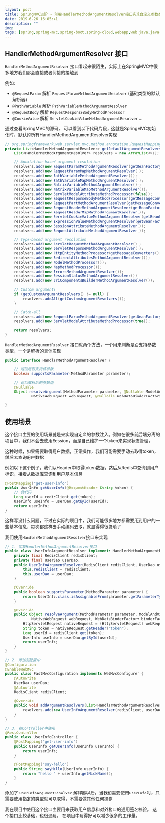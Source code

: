 ```yaml
---
layout: post
title: SpringMVC进阶 - 利用HandlerMethodArgumentResolver接口实现自定义参数类型解析
date: 2019-6-26 16:05:41
description: ""
img:
tags: [spring,spring-mvc,spring-boot,spring-cloud,webapp,web,java,java-web,HandlerMethodArgumentResolver]
---
```


## HandlerMethodArgumentResolver 接口

`HandlerMethodArgumentResolver` 接口看起来很陌生，实际上在SpringMVC中很多地方我们都会直接或者间接的接触到

例如:

- `@RequestParam` 解析 `RequestParamMethodArgumentResolver` (基础类型的默认解析器)
- `@PathVariable` 解析 `PathVariableMethodArgumentResolver`
- `@RequestBody` 解析 `RequestResponseBodyMethodProcessor`
- `@CookieValue` 解析 `ServletCookieValueMethodArgumentResolver`
...

通过查看SpringMVC的源码， 可以看到以下代码片段，这就是SpringMVC初始化时，默认的所有HandlerMethodArgumentResolver实现
``` java
// org.springframework.web.servlet.mvc.method.annotation.RequestMappingHandlerAdapter
private List<HandlerMethodArgumentResolver> getDefaultArgumentResolvers() {
    List<HandlerMethodArgumentResolver> resolvers = new ArrayList<>();

    // Annotation-based argument resolution
    resolvers.add(new RequestParamMethodArgumentResolver(getBeanFactory(), false));
    resolvers.add(new RequestParamMapMethodArgumentResolver());
    resolvers.add(new PathVariableMethodArgumentResolver());
    resolvers.add(new PathVariableMapMethodArgumentResolver());
    resolvers.add(new MatrixVariableMethodArgumentResolver());
    resolvers.add(new MatrixVariableMapMethodArgumentResolver());
    resolvers.add(new ServletModelAttributeMethodProcessor(false));
    resolvers.add(new RequestResponseBodyMethodProcessor(getMessageConverters(), this.requestResponseBodyAdvice));
    resolvers.add(new RequestPartMethodArgumentResolver(getMessageConverters(), this.requestResponseBodyAdvice));
    resolvers.add(new RequestHeaderMethodArgumentResolver(getBeanFactory()));
    resolvers.add(new RequestHeaderMapMethodArgumentResolver());
    resolvers.add(new ServletCookieValueMethodArgumentResolver(getBeanFactory()));
    resolvers.add(new ExpressionValueMethodArgumentResolver(getBeanFactory()));
    resolvers.add(new SessionAttributeMethodArgumentResolver());
    resolvers.add(new RequestAttributeMethodArgumentResolver());

    // Type-based argument resolution
    resolvers.add(new ServletRequestMethodArgumentResolver());
    resolvers.add(new ServletResponseMethodArgumentResolver());
    resolvers.add(new HttpEntityMethodProcessor(getMessageConverters(), this.requestResponseBodyAdvice));
    resolvers.add(new RedirectAttributesMethodArgumentResolver());
    resolvers.add(new ModelMethodProcessor());
    resolvers.add(new MapMethodProcessor());
    resolvers.add(new ErrorsMethodArgumentResolver());
    resolvers.add(new SessionStatusMethodArgumentResolver());
    resolvers.add(new UriComponentsBuilderMethodArgumentResolver());

    // Custom arguments
    if (getCustomArgumentResolvers() != null) {
        resolvers.addAll(getCustomArgumentResolvers());
    }

    // Catch-all
    resolvers.add(new RequestParamMethodArgumentResolver(getBeanFactory(), true));
    resolvers.add(new ServletModelAttributeMethodProcessor(true));

    return resolvers;
}
```

`HandlerMethodArgumentResolver` 接口就两个方法，一个用来判断是否支持参数类型，一个是解析的具体实现

```java
public interface HandlerMethodArgumentResolver {

    // 返回是否支持该参数
	boolean supportsParameter(MethodParameter parameter);

    // 返回解析后的参数值
	@Nullable
	Object resolveArgument(MethodParameter parameter, @Nullable ModelAndViewContainer mavContainer,
			NativeWebRequest webRequest, @Nullable WebDataBinderFactory binderFactory) throws Exception;

}
```

## 使用场景

这个接口主要的使用场景就是来实现自定义的参数注入。例如在很多前后端分离的项目中，我们不会去使用Session，而是自己维护一个token来实现状态管理，

这种时候，如果需要取得用户数据，正常操作，我们可能需要手动去取得token，然后去查询用户数据

例如以下这个例子，我们从Header中取得token数据，然后从Redis中查询到用户标识，接着从数据库查询到用户基本信息

```java
@PostMapping("get-user-info")
public UserInfo getUserInfo(@RequestHeader String token) {
    // 伪代码
    Long userId = redisClient.get(token);
    UserInfo useInfo = userDao.getById(userId);
    return userInfo;
}
```

这样写没什么问题，不过在实际的项目中，我们可能很多地方都需要用到用户的一些基本信息，每次都这样去手动编码去取，就显得得很繁琐了

我们使用`HandlerMethodArgumentResolver`接口来实现

```java
// 1. 实现HandlerMethodArgumentResolver接口
public class UserInfoArgumentResolver implements HandlerMethodArgumentResolver{
    private final RedisClient redisClient;
    private final UserDao userDao;
    public UserInfoArgumentResolver(RedisClient redisClient, UserDao userDao) {
        this.redisClient = redisClient;
        this.userDao = userDao;
    }

    @Override
    public boolean supportsParameter(MethodParameter parameter) {
        return UserInfo.class.isAssignableFrom(parameter.getParameterType());
    }

    @Override
    public Object resolveArgument(MethodParameter parameter, ModelAndViewContainer mavContainer,
            NativeWebRequest webRequest, WebDataBinderFactory binderFactory) throws Exception {
        HttpServletRequest nativeRequest = (HttpServletRequest) webRequest.getNativeRequest();
        String token = nativeRequest.getHeader("token");
        Long userId = redisClient.get(token);
        UserInfo useInfo = userDao.getById(userId);
        return userInfo;
    }
}

// 2. 添加到配置中
@Configuration
@EnableWebMvc
public class FastMvcConfiguration implements WebMvcConfigurer {
    @Autowrite
    UserDao userDao;
    @Autowrite
    RedisClient redisClient;

    @Override
    public void addArgumentResolvers(List<HandlerMethodArgumentResolver> resolvers) {
        resolvers.add(new UserInfoArgumentResolver(redisClient, userDao));
    }
}

// 3. 在Controller中使用
@RestController
public class UserInfoController {
    @PostMapping("get-user-info")
    public UserInfo getUserInfo(UserInfo userInfo) {
        return userInfo;
    }

    @PostMapping("say-hello")
    public String sayHello(UserInfo userInfo) {
        return "hello " + userInfo.getNickName();
    }
}
```

添加了 `UserInfoArgumentResolver` 解释器以后，当我们需要使用`UserInfo`时，只需要使用指定的类型就可以取得，不需要做其他任何操作

我在项目中使用这个接口主要用来获取用户信息和对外接口的通用签名校验。 这个接口比较基础，也很通用。 在项目中用得好可以减少很多的工作量。